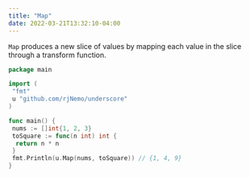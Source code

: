 ```yaml
---
title: "Map"
date: 2022-03-21T13:32:10-04:00
---
```


`Map` produces a new slice of values by mapping each value in the slice through a transform function.

```go
package main

import (
 "fmt"
 u "github.com/rjNemo/underscore"
)

func main() {
 nums := []int{1, 2, 3}
 toSquare := func(n int) int {
  return n * n
 }
 fmt.Println(u.Map(nums, toSquare)) // {1, 4, 9}
}
```
